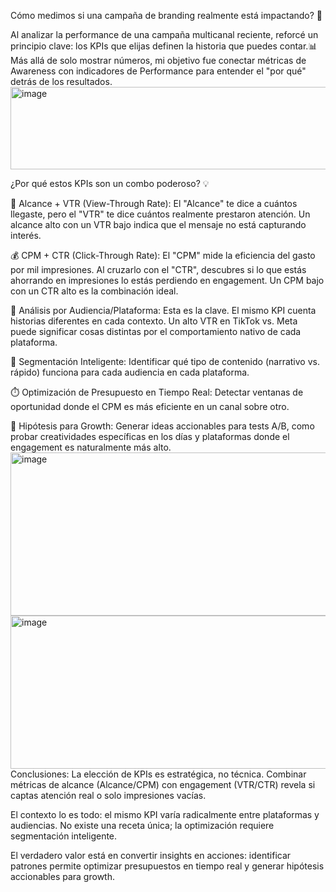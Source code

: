 Cómo medimos si una campaña de branding realmente está impactando? 🎯

Al analizar la performance de una campaña multicanal reciente, reforcé un principio clave: los KPIs que elijas definen la historia que puedes contar.📊
Más allá de solo mostrar números, mi objetivo fue conectar métricas de Awareness con indicadores de Performance para entender el "por qué" detrás de los resultados.
<img width="876" height="132" alt="image" src="https://github.com/user-attachments/assets/b6ed9897-5c4c-4c53-aa3a-99b3189cbd92" />

¿Por qué estos KPIs son un combo poderoso? 💡

👥 Alcance + VTR (View-Through Rate): El "Alcance" te dice a cuántos llegaste, pero el "VTR" te dice cuántos realmente prestaron atención. Un alcance alto con un VTR bajo indica que el mensaje no está capturando interés.

💰 CPM + CTR (Click-Through Rate): El "CPM" mide la eficiencia del gasto por mil impresiones. Al cruzarlo con el "CTR", descubres si lo que estás ahorrando en impresiones lo estás perdiendo en engagement. Un CPM bajo con un CTR alto es la combinación ideal.

📱 Análisis por Audiencia/Plataforma: Esta es la clave. El mismo KPI cuenta historias diferentes en cada contexto. Un alto VTR en TikTok vs. Meta puede significar cosas distintas por el comportamiento nativo de cada plataforma.

🎯 Segmentación Inteligente: Identificar qué tipo de contenido (narrativo vs. rápido) funciona para cada audiencia en cada plataforma.

⏱️ Optimización de Presupuesto en Tiempo Real: Detectar ventanas de oportunidad donde el CPM es más eficiente en un canal sobre otro.

🧪 Hipótesis para Growth: Generar ideas accionables para tests A/B, como probar creatividades específicas en los días y plataformas donde el engagement es naturalmente más alto.
<img width="1030" height="261" alt="image" src="https://github.com/user-attachments/assets/d2c003b0-59c4-43d8-9d4c-5b76590ae4bb" />
<img width="1031" height="245" alt="image" src="https://github.com/user-attachments/assets/6a8d3532-169b-44b1-8be9-8d91b49572a2" />
Conclusiones:
La elección de KPIs es estratégica, no técnica. Combinar métricas de alcance (Alcance/CPM) con engagement (VTR/CTR) revela si captas atención real o solo impresiones vacías.

El contexto lo es todo: el mismo KPI varía radicalmente entre plataformas y audiencias. No existe una receta única; la optimización requiere segmentación inteligente.

El verdadero valor está en convertir insights en acciones: identificar patrones permite optimizar presupuestos en tiempo real y generar hipótesis accionables para growth.


